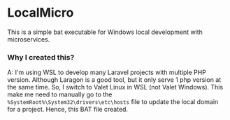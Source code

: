 # LocalMicro
This is a simple bat executable for Windows local development with microservices. 

### Why I created this?
A: I'm using WSL to develop many Laravel projects with multiple PHP version. Although Laragon is a good tool, but it only serve 1 php version at the same time. So, I switch to Valet Linux in WSL (not Valet Windows). This make me need to manually go to the `%SystemRoot%\System32\drivers\etc\hosts` file to update the local domain for a project. Hence, this BAT file created.

